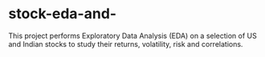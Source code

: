 # stock-eda-and-
This project performs Exploratory Data Analysis (EDA) on a selection of US and Indian stocks to study their returns, volatility, risk and correlations.  
